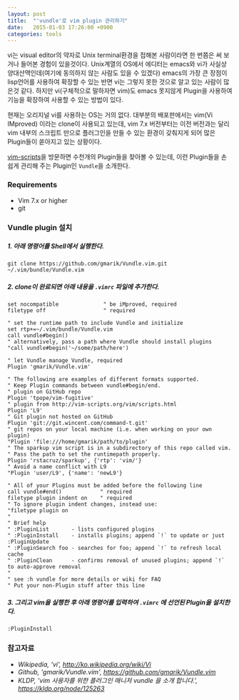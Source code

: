 ```yaml
---
layout: post
title:  "'vundle'로 vim plugin 관리하기" 
date:   2015-01-03 17:26:00 +0900
categories: tools
---
```

vi는 visual editor의 약자로 Unix terminal환경을 접해본 사람이라면 한 번쯤은 써 보거나 들어본 경험이 있을것이다.
Unix계열의 OS에서 에디터는 emacs와 vi가 사실상 양대산맥인데(여기에 동의하지 않는 사람도 있을 수 있겠다) emacs의 가장 큰 장점이 lisp언어를 사용하여 확장할 수 있는 반면 vi는 그렇지 못한 것으로 알고 있는 사람이 많은것 같다. 하지만 vi(구체적으로 말하자면 vim)도 emacs 못지않게 Plugin을 사용하여 기능을 확장하여 사용할 수 있는 방법이 있다.

현재는 오리지널 vi를 사용하는 OS는 거의 없다. 대부분의 배포판에서는 vim(Vi IMproved) 이라는 clone이 사용되고 있는데, vim 7.x 버전부터는 이전 버전과는 달리 vim 내부의 스크립트 만으로 플러그인을 만들 수 있는 환경이 갖춰지게 되어 많은 Plugin들이 쏟아지고 있는 상황이다.

[vim-scripts](http://vim-scripts.org/vim/scripts.html)을 방문하면 수천개의 Plugin들을 찾아볼 수 있는데, 이런 Plugin들을 손쉽게 관리해 주는 Plugin인 `Vundle`을 소개한다.

### Requirements
* Vim 7.x or higher
* git

### Vundle plugin 설치
##### 1. 아래 명령어를 Shell에서 실행한다.
```
git clone https://github.com/gmarik/Vundle.vim.git ~/.vim/bundle/Vundle.vim
```

##### 2. clone이 완료되면 아래 내용을 `.vimrc` 파일에 추가한다.
```vim
set nocompatible              " be iMproved, required
filetype off                  " required

" set the runtime path to include Vundle and initialize
set rtp+=~/.vim/bundle/Vundle.vim
call vundle#begin()
" alternatively, pass a path where Vundle should install plugins
"call vundle#begin('~/some/path/here')

" let Vundle manage Vundle, required
Plugin 'gmarik/Vundle.vim'

" The following are examples of different formats supported.
" Keep Plugin commands between vundle#begin/end.
" plugin on GitHub repo
Plugin 'tpope/vim-fugitive'
" plugin from http://vim-scripts.org/vim/scripts.html
Plugin 'L9'
" Git plugin not hosted on GitHub
Plugin 'git://git.wincent.com/command-t.git'
" git repos on your local machine (i.e. when working on your own plugin)
"Plugin 'file:///home/gmarik/path/to/plugin'
" The sparkup vim script is in a subdirectory of this repo called vim.
" Pass the path to set the runtimepath properly.
Plugin 'rstacruz/sparkup', {'rtp': 'vim/'}
" Avoid a name conflict with L9
"Plugin 'user/L9', {'name': 'newL9'}

" All of your Plugins must be added before the following line
call vundle#end()            " required
filetype plugin indent on    " required
" To ignore plugin indent changes, instead use:
"filetype plugin on
"
" Brief help
" :PluginList       - lists configured plugins
" :PluginInstall    - installs plugins; append `!` to update or just :PluginUpdate
" :PluginSearch foo - searches for foo; append `!` to refresh local cache
" :PluginClean      - confirms removal of unused plugins; append `!` to auto-approve removal
"
" see :h vundle for more details or wiki for FAQ
" Put your non-Plugin stuff after this line
```

##### 3. 그리고 vim을 실행한 후 아래 명령어를 입력하여 `.vimrc` 에 선언된 Plugin을 설치한다.
```
:PluginInstall
```

### 참고자료
* *Wikipedia, 'vi', http://ko.wikipedia.org/wiki/Vi*
* *Github, 'gmarik/Vundle.vim', https://github.com/gmarik/Vundle.vim*
* *KLDP, 'vim 사용자를 위한 플러그인 매니저 vundle 을 소개 합니다.', https://kldp.org/node/125263*
